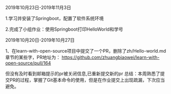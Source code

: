 2019年10月23日-2019年11月3日

1.学习并安装了Springboot，配置了软件系统环境

2.完成了小组作业：使用Springboot打印HelloWorld和学号



2019年10月20日-2019年10月27日

1、在learn-with-open-source项目中提交了一个PR，删除了zh/Hello-world.md章节的某些字，PR地址为：
https://github.com/zhuangbiaowei/learn-with-open-source/pull/164 

但没有及时看到邮箱提示的pr被关闭信息,已重新提交新的pr
总结：本周熟悉了提交PR的过程，掌握了Git基本命令的使用，但是在作业提交上出现疏漏，下次应当避免。
